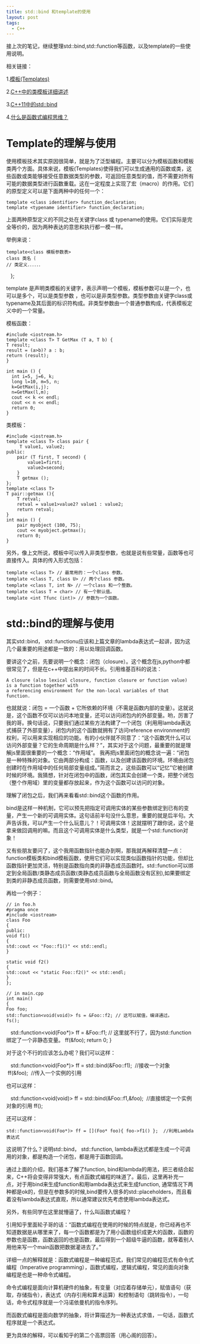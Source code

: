 ```yaml
---
title: std::bind 和template的使用
layout: post
tags:
  - C++
---
```




接上次的笔记，继续整理std::bind,std::function等函数，以及template的一些使用说明。


相关链接：



1.[模板(Templates)](http://www.prglab.com/cms/pages/c-tutorial/advanced-concepts/templates.php)


2.[C++中的类模板详细讲述](http://www.cnblogs.com/assemble8086/archive/2011/10/02/2198308.html)


3.[C++11中的std::bind](http://www.jellythink.com/archives/773)

4.[什么是函数式编程思维？](https://www.zhihu.com/question/28292740)


# Template的理解与使用


使用模板技术其实原因很简单，就是为了泛型编程。主要可以分为模板函数和模板类两个方面。具体来说，模板(Templates)使得我们可以生成通用的函数或类，这些函数或类能够接受任意数据类型的参数，可返回任意类型的值，而不需要对所有可能的数据类型进行函数重载。这在一定程度上实现了宏（macro）的作用。它们的原型定义可以是下面两种中的任何一个：

    template <class identifier> function_declaration;
    template <typename identifier> function_declaration;

上面两种原型定义的不同之处在关键字class 或 typename的使用。它们实际是完全等价的，因为两种表达的意思和执行都一模一样。

举例来说：

    template<class 模板参数表>
    class 类名｛
    // 类定义．．．．．．
    };


template 是声明类模板的关键字，表示声明一个模板，模板参数可以是一个，也可以是多个，可以是类型参数 ，也可以是非类型参数。类型参数由关键字class或typename及其后面的标识符构成。非类型参数由一个普通参数构成，代表模板定义中的一个常量。


模板函数：

    #include <iostream.h>
    template <class T> T GetMax (T a, T b) {
    T result;
    result = (a>b)? a : b;
    return (result);
    }

    int main () {
      int i=5, j=6, k;
      long l=10, m=5, n;
      k=GetMax(i,j);
      n=GetMax(l,m);
      cout << k << endl;
      cout << n << endl;
      return 0;
    }

类模板：

    #include <iostream.h>
    template <class T> class pair {
         T value1, value2;
    public:
        pair (T first, T second) {
            value1=first;
            value2=second;
        }
        T getmax ();
    };
    template <class T>
    T pair::getmax (){
        T retval;
        retval = value1>value2? value1 : value2;
        return retval;
    }
    int main () {
        pair myobject (100, 75);
        cout << myobject.getmax();
        return 0;
    }
另外，像上文所说，模板中可以传入非类型参数，也就是说有些常量，函数等也可直接传入。具体的传入形式包括：

    template <class T> // 最常用的：一个class 参数。
    template <class T, class U> // 两个class 参数。
    template <class T, int N> // 一个class 和一个整数。
    template <class T = char> // 有一个默认值。
    template <int Tfunc (int)> // 参数为一个函数。
    
    
# std::bind的理解与使用


其实std::bind， std::functionu应该和上篇文章的lambda表达式一起讲，因为这几个最重要的用途都是一致的：用以处理回调函数。


要讲这个之前，先要说明一个概念：闭包（closure）。这个概念在js,python中都很常见了，但是在c++中提出来的时间不长。引用维基百科的说法：

    A closure (also lexical closure, function closure or function value) is a function together with  
    a referencing environment for the non-local variables of that function.  
    
也就就说：闭包 = 一个函数 + 它所依赖的环境（不需是函数内部的变量）。这就说是，这个函数不仅可以访问本地变量，还可以访问闭包内的外部变量。哟，厉害了我的哥。换句话说，只要我们通过某些方法构建了一个闭包（利用用lambda表达式捕获了外部变量），闭包内的这个函数就拥有了访问reference environment的权利，可以用来实现相应的功能。有的小伙伴就不同意了：“这个函数凭什么可以访问外部变量？它的生命周期是什么样？”，其实对于这个问题，最重要的就是理解js里面很重要的一个概念：“作用域”。 我再把js里面闭包的概念说一遍：“闭包是一种特殊的对象。它由两部分构成：函数，以及创建该函数的环境。环境由闭包创建时在作用域中的任何局部变量组成。”简而言之，这些函数可以“记忆”它被创建时候的环境。我猜想，针对在闭包中的函数，闭包其实会创建一个类，把整个闭包（整个作用域）里的变量都存放起来，作为这个函数可以访问的对象。

理解了闭包之后，我们再来看看std::bind这个函数的作用。


bind是这样一种机制，它可以预先把指定可调用实体的某些参数绑定到已有的变量，产生一个新的可调用实体。这句话前半句没什么意思，重要的就是后半句。大声告诉我，可以产生一个什么玩意儿？！可调用实体！这就摆明了跟你说，这个是拿来做回调用的嘛。而且这个可调用实体是什么类型，就是一个std::function对象！


又有些朋友要问了，这个我用函数指针也能办到啊，那我就再解释清楚一点：function模板类和bind模板函数，使用它们可以实现类似函数指针的功能，但却比函数指针更加灵活，特别是函数指向类的非静态成员函数时。std::function可以绑定到全局函数/类静态成员函数(类静态成员函数与全局函数没有区别),如果要绑定到类的非静态成员函数，则需要使用std::bind。


再给一个例子：

    // in foo.h
    #pragma once
    #include <iostream>
    class Foo
    {
    public:
    void f1()
    {
    std::cout << "Foo::f1()" << std::endl;
    }

    static void f2()
    {
    std::cout << "static Foo::f2()" << std::endl;
    }
    };

    // in main.cpp
    int main()
    {
    Foo foo;
    std::function<void(void)> fs = &Foo::f2; // 这可以赋值，编译通过。
    fs();
    std::function<void(Foo*)> ff = &Foo::f1; // 这里就不行了，因为std::function绑定了一个非静态变量。
    ff(&foo);
    return 0;
    }
    
对于这个不行的应该怎么办呢？我们可以这样：

    std::function<void(Foo*)> ff = std::bind(&Foo::f1);  //接收一个对象
    ff(&foo);  //传入一个实例的引用

    
也可以这样：

    std::function<void(void)> ff = std::bind(&Foo::f1,&foo);  //直接绑定一个实例对象的引用
    ff();
    
还可以这样：

    std::function<void(Foo*)> ff = [](Foo* foo){ foo->f1() };  //利用Lambda表达式

这说明了什么？说明std::bind， std::function, lambda表达式都是生成一个可调用的对象，都是构造一个闭包，都是用于函数回调。


通过上面的介绍，我们基本了解了function, bind和lambda的用法，把三者结合起来，C++将会变得非常强大，有点函数式编程的味道了。最后，这里再补充一点，对于用bind来生成function和用lambda表达式来生成function, 通常情况下两种都是ok的，但是在参数多的时候,bind要传入很多的std::placeholders，而且看着没有lambda表达式直观，所以通常建议优先考虑使用lambda表达式。


另外，有些同学在这里就懵逼了，什么叫函数式编程？


引用知乎里面轮子哥的话：“函数式编程在使用的时候的特点就是，你已经再也不知道数据是从哪里来了，每一个函数都是为了用小函数组织成更大的函数，函数的参数也是函数，函数返回的也是函数，最后得到一个超级牛逼的函数，就等着别人用他来写一个main函数把数据灌进去了。”


详细一点的解释就是：函数式编程是一种编程范式，我们常见的编程范式有命令式编程（Imperative programming），函数式编程，逻辑式编程，常见的面向对象编程是也是一种命令式编程。


命令式编程是面向计算机硬件的抽象，有变量（对应着存储单元），赋值语句（获取，存储指令），表达式（内存引用和算术运算）和控制语句（跳转指令），一句话，命令式程序就是一个冯诺依曼机的指令序列。


而函数式编程是面向数学的抽象，将计算描述为一种表达式求值，一句话，函数式程序就是一个表达式。

更为具体的解释，可以看知乎的第二个高票回答（用心阁的回答）。
